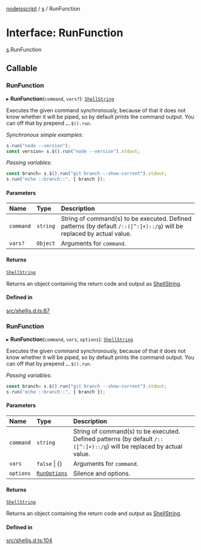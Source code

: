 [nodejsscript](../README.md) / [s](../modules/s.md) / RunFunction

# Interface: RunFunction

[s](../modules/s.md).RunFunction

## Callable

### RunFunction

▸ **RunFunction**(`command`, `vars?`): [`ShellString`](../modules/s.md#shellstring)

Executes the given command synchronously, because of that it does not know whether it will be piped,
so by default prints the command output. You can off that by prepend `….$().run`.

*Synchronous simple examples*:
```js
s.run("node --version");
const version= s.$().run("node --version").stdout;
```
*Passing variables*:
```js
const branch= s.$().run("git branch --show-current").stdout;
s.run("echo ::branch::", { branch });
```

#### Parameters

| Name | Type | Description |
| :------ | :------ | :------ |
| `command` | `string` | String of command(s) to be executed. Defined patterns (by default `/::([^:]+)::/g`) will be replaced by actual value. |
| `vars?` | `Object` | Arguments for `command`. |

#### Returns

[`ShellString`](../modules/s.md#shellstring)

Returns an object containing the return code and output as [ShellString](../modules/s.md#shellstring).

#### Defined in

[src/shelljs.d.ts:87](https://github.com/jaandrle/nodejsscript/blob/6b875ec/src/shelljs.d.ts#L87)

### RunFunction

▸ **RunFunction**(`command`, `vars`, `options`): [`ShellString`](../modules/s.md#shellstring)

Executes the given command synchronously, because of that it does not know whether it will be piped,
so by default prints the command output. You can off that by prepend `….$().run`.

*Passing variables*:
```js
const branch= s.$().run("git branch --show-current").stdout;
s.run("echo ::branch::", { branch });
```

#### Parameters

| Name | Type | Description |
| :------ | :------ | :------ |
| `command` | `string` | String of command(s) to be executed. Defined patterns (by default `/::([^:]+)::/g`) will be replaced by actual value. |
| `vars` | ``false`` \| {} | Arguments for `command`. |
| `options` | [`RunOptions`](../modules/s.md#runoptions) | Silence and options. |

#### Returns

[`ShellString`](../modules/s.md#shellstring)

Returns an object containing the return code and output as [ShellString](../modules/s.md#shellstring).

#### Defined in

[src/shelljs.d.ts:104](https://github.com/jaandrle/nodejsscript/blob/6b875ec/src/shelljs.d.ts#L104)
